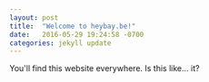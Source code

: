 ```yaml
---
layout: post
title:  "Welcome to heybay.be!"
date:   2016-05-29 19:24:58 -0700
categories: jekyll update
---
```

You'll find this website everywhere. Is this like... it?